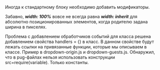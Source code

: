 Иногда к стандартному блоку необходимо добавить модификаторы. 

Забавно, ***width: 100%*** вовсе не всегда равна ***width: inherit*** для абсолютно позиционированных элементов, когда родителю задана ширина в пикселях.

Проблема с добавлением обработчиков событий для класса решена добавлением свойства handlers = {} в класс. В данном свойстве будут лежать ссылки на привязанные функции, которые мы описываем в классе. Пример в dropdown-origin.js и dropdown-guests.js.
Обнаружил, что в pug-файлах нельзя использовать конструкции src=require(variable). Только константы. 